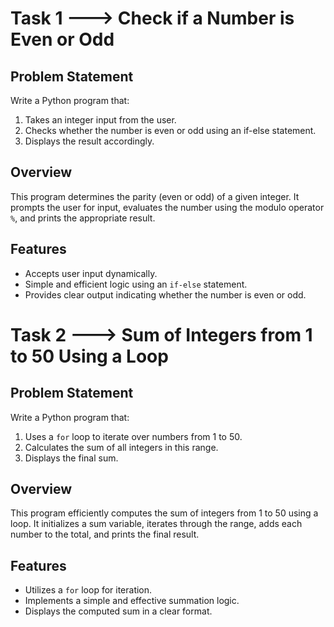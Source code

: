 # Task 1 ---> Check if a Number is Even or Odd

## Problem Statement
Write a Python program that:
1. Takes an integer input from the user.
2. Checks whether the number is even or odd using an if-else statement.
3. Displays the result accordingly.

## Overview
This program determines the parity (even or odd) of a given integer. It prompts the user for input, evaluates the number using the modulo operator `%`, and prints the appropriate result.

## Features
- Accepts user input dynamically.
- Simple and efficient logic using an `if-else` statement.
- Provides clear output indicating whether the number is even or odd.

# Task 2 ---> Sum of Integers from 1 to 50 Using a Loop

## Problem Statement
Write a Python program that:
1. Uses a `for` loop to iterate over numbers from 1 to 50.
2. Calculates the sum of all integers in this range.
3. Displays the final sum.

## Overview
This program efficiently computes the sum of integers from 1 to 50 using a loop. It initializes a sum variable, iterates through the range, adds each number to the total, and prints the final result.

## Features
- Utilizes a `for` loop for iteration.
- Implements a simple and effective summation logic.
- Displays the computed sum in a clear format.

